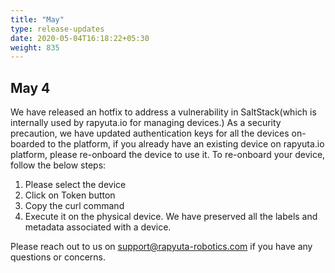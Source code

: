 ```yaml
---
title: "May"
type: release-updates
date: 2020-05-04T16:18:22+05:30
weight: 835
---
```

## May 4

We have released an hotfix to address a vulnerability in SaltStack(which is internally used by rapyuta.io for managing devices.) 
As a security precaution, we have updated authentication keys for all the devices on-boarded to the platform, if you already have an existing device on rapyuta.io platform, please re-onboard the device to use it. 
To re-onboard your device, follow the below steps: 
1. Please select the device
2. Click on Token button 
3. Copy the curl command
4. Execute it on the physical device. 
We have preserved all the labels and metadata associated with a device.

Please reach out to us on support@rapyuta-robotics.com if you have any questions or concerns.


